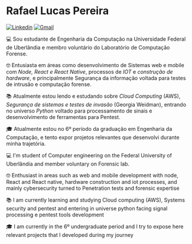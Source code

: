 
# Rafael Lucas Pereira

[![Linkedin](https://img.shields.io/badge/-LinkedIn-blue?style=flat&logo=Linkedin&logoColor=white)](https://www.linkedin.com/in/rafael-lucas-pereira-350590186/) [![Gmail](https://img.shields.io/badge/-Gmail-c14438?style=flat&logo=Gmail&logoColor=white)](mailto:pereira.rafael.dev@gmail.com)

 💻 Sou estudante de Engenharia da Computação na Universidade Federal de Uberlândia e membro voluntário do Laboratório de Computação Forense.

🤓 Entusiasta em áreas como desenvolvimento de Sistemas web e mobile com *Node, React e React Native*, processos de *IOT* e *construção de hardware*, e principalmente Segurança da informação voltada para testes de intrusão e computação forense.

📚 Atualmente estou lendo e estudando sobre *Cloud Computing* (AWS), *Segurança de sistemas e testes de invasão* (Georgia Weidman), entrando no universo *Python* voltado para processamento de sinais e desenvolvimento de ferramentas para Pentest.

🎓️ Atualmente estou no 6º período da graduação em  Engenharia da Computação, e tento expor projetos relevantes que desenvolvi durante minha trajetória.


💻 I'm student of Computer engineering on the Federal University of Uberlândia and member voluntary on Forensic lab.

🤓 Enthusiast in areas such as web and mobile development with node, React and React native, hardware construction and iot processes, and mainly cybersecurity turned to Penetration tests and forensic expertise

📚 I am currently learning and studying  Cloud computing (AWS), Systems security and pentest and entering in universe python facing signal processing e pentest tools development

🎓️ I am currently in the 6º undergraduate period and I try to expose here relevant projects that I developed during my journey
